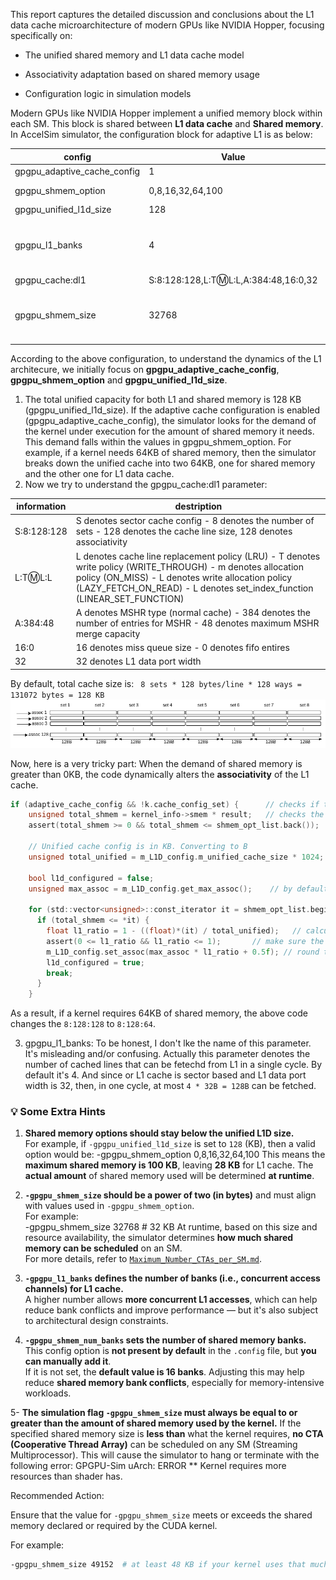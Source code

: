 This report captures the detailed discussion and conclusions about the L1 data cache microarchitecture of modern GPUs like NVIDIA Hopper, focusing specifically on:

- The unified shared memory and L1 data cache model

- Associativity adaptation based on shared memory usage

- Configuration logic in simulation models

Modern GPUs like NVIDIA Hopper implement a unified memory block within each SM. This block is shared between **L1 data cache** and **Shared memory**. In AccelSim simulator, the configuration block for adaptive L1 is as below:

| config | Value | Description |
| --- | --- | --- |
| gpgpu_adaptive_cache_config | 1 |  |
| gpgpu_shmem_option | 0,8,16,32,64,100 | units are in KB |
| gpgpu_unified_l1d_size | 128 | unit is in KB |
| gpgpu_l1_banks | 4 | handle at max l1_banks reqs per cycle |
| gpgpu_cache:dl1 | S:8:128:128,L:T:m:L:L,A:384:48,16:0,32 |  |
| gpgpu_shmem_size | 32768 | Size of shared memory per SIMT core |

According to the above configuration, to understand the dynamics of the L1 architecure, we initially focus on **gpgpu_adaptive_cache_config**, **gpgpu_shmem_option** and **gpgpu_unified_l1d_size**. 

1) The total unified capacity for both L1 and shared memory is 128 KB (gpgpu_unified_l1d_size). If the adaptive cache configuration is enabled (gpgpu_adaptive_cache_config), the simulator looks for the demand of the kernel under execution for the amount of shared memory it needs. This demand falls within
   the values in gpgpu_shmem_option. For example, if a kernel needs 64KB of shared memory, then the simulator breaks down the unified cache into two 64KB, one for shared memory and the other one for L1 data cache.
2) Now we try to understand the gpgpu_cache:dl1 parameter:

| information | destription |
| --- | --- |
| S:8:128:128 | S denotes sector cache config - 8 denotes the number of sets - 128 denotes the cache line size, 128 denotes associativity |
| L:T:m:L:L | L denotes cache line replacement policy (LRU) - T denotes write policy (WRITE_THROUGH) - m denotes allocation policy (ON_MISS) - L denotes write allocation policy (LAZY_FETCH_ON_READ) - L denotes set_index_function (LINEAR_SET_FUNCTION) |
| A:384:48 | A denotes MSHR type (normal cache) - 384 denotes the number of entries for MSHR - 48 denotes maximum MSHR merge capacity |
| 16:0 | 16 denotes miss queue size - 0 denotes fifo entires |
| 32 | 32 denotes L1 data port width |

By default, total cache size is: ``` 8 sets * 128 bytes/line * 128 ways = 131072 bytes = 128 KB```
![myimage](data/L1_cache.png)

Now, here is a very tricky part: When the demand of shared memory is greater than 0KB, the code dynamically alters the **associativity** of the L1 cache.
```C
if (adaptive_cache_config && !k.cache_config_set) {      // checks if the unified L1 is adaptive or not
    unsigned total_shmem = kernel_info->smem * result;   // checks the demand of the kernel for shared memory
    assert(total_shmem >= 0 && total_shmem <= shmem_opt_list.back());

    // Unified cache config is in KB. Converting to B
    unsigned total_unified = m_L1D_config.m_unified_cache_size * 1024;

    bool l1d_configured = false;
    unsigned max_assoc = m_L1D_config.get_max_assoc();    // by default, it's 128 according to config file

    for (std::vector<unsigned>::const_iterator it = shmem_opt_list.begin(); it < shmem_opt_list.end(); it++) {  // shmem_opt_list = [ 0,8,16,32,64,100]
      if (total_shmem <= *it) { 
        float l1_ratio = 1 - ((float)*(it) / total_unified);   // calculate the ratio of L1 and shared memory
        assert(0 <= l1_ratio && l1_ratio <= 1);       // make sure the ratio is between 0 and 1
        m_L1D_config.set_assoc(max_assoc * l1_ratio + 0.5f); // round to nearest instead of round down. Re-allocation of the associativity 
        l1d_configured = true;
        break;
      }
    }
```
As a result, if a kernel requires 64KB of shared memory, the above code changes the ```8:128:128``` to ```8:128:64```.

3) gpgpu_l1_banks: To be honest, I don't lke the name of this parameter. It's misleading and/or confusing. Actually this parameter denotes the number of cached lines that can be fetechd from L1 in a single cycle. By default it's 4. And since or L1 cache is sector based and L1 data port width is 32,
   then, in one cycle, at most ```4 * 32B = 128B``` can be fetched.

### 💡 Some Extra Hints

1. **Shared memory options should stay below the unified L1D size.**  
   For example, if `-gpgpu_unified_l1d_size` is set to `128` (KB), then a valid option would be:
   -gpgpu_shmem_option 0,8,16,32,64,100
   This means the **maximum shared memory is 100 KB**, leaving **28 KB** for L1 cache. The **actual amount** of shared memory used will be determined **at runtime**.

2. **`-gpgpu_shmem_size` should be a power of two (in bytes)** and must align with values used in `-gpgpu_shmem_option`.  
For example:  
-gpgpu_shmem_size 32768 # 32 KB
At runtime, based on this size and resource availability, the simulator determines **how much shared memory can be scheduled** on an SM.  
For more details, refer to [`Maximum_Number_CTAs_per_SM.md`](./Maximum_Number_CTAs_per_SM.md).

3. **`-gpgpu_l1_banks` defines the number of banks (i.e., concurrent access channels) for L1 cache.**  
A higher number allows **more concurrent L1 accesses**, which can help reduce bank conflicts and improve performance — but it's also subject to architectural design constraints.
4. **`-gpgpu_shmem_num_banks` sets the number of shared memory banks.**  
This config option is **not present by default** in the `.config` file, but **you can manually add it**.  
If it is not set, the **default value is 16 banks**. Adjusting this may help reduce **shared memory bank conflicts**, especially for memory-intensive workloads.

5- **The simulation flag `-gpgpu_shmem_size` **must always be equal to or greater than** the amount of shared memory used by the kernel.**
If the specified shared memory size is **less than** what the kernel requires, **no CTA (Cooperative Thread Array)** can be scheduled on any SM (Streaming Multiprocessor). This will cause the simulator to hang or terminate with the following error:
GPGPU-Sim uArch: ERROR ** Kernel requires more resources than shader has.

Recommended Action:

Ensure that the value for `-gpgpu_shmem_size` meets or exceeds the shared memory declared or required by the CUDA kernel.

For example:
```bash
-gpgpu_shmem_size 49152  # at least 48 KB if your kernel uses that much


